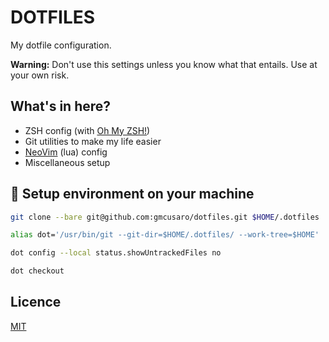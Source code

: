 # DOTFILES

My dotfile configuration.

**Warning:** Don't use this settings unless you know what that entails. Use at your own risk.

## What's in here?

- ZSH config (with [Oh My ZSH!](https://github.com/ohmyzsh/ohmyzsh))
- Git utilities to make my life easier
- [NeoVim](https://github.com/neovim/neovim) (lua) config
- Miscellaneous setup

## 🚀  Setup environment on your machine

```sh
git clone --bare git@github.com:gmcusaro/dotfiles.git $HOME/.dotfiles

alias dot='/usr/bin/git --git-dir=$HOME/.dotfiles/ --work-tree=$HOME'

dot config --local status.showUntrackedFiles no

dot checkout
```

## Licence

[MIT](https://github.com/git/git-scm.com/blob/main/MIT-LICENSE.txt)
